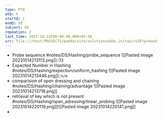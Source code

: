 ```yaml
---
type: PYQ
atQ: 9
startQ: 1
endQ: 58
subject: DS
repeation: 1
last_time: 2023-10-14T00:00:00.000+05:30
src: file:///host/PROJECTS/padda/site/solutionsadda.in/topic%3Ftp=Hashing.html
---
```

- Probe sequence #notes/DS/Hashing/probe_sequence ![[Pasted image 20231014213113.png]]::13
- Expected Number in Hashing #notes/DS/Hashing/expection/uniform_hashing ![[Pasted image 20231014213446.png]]::`n/m`
- comparision of open dressing and chaining #notes/DS/Hashing/chaining/advantage ![[Pasted image 20231014213718.png]]
- retrieval of key which is not present #notes/DS/Hashing/open_adressing/linear_probing ![[Pasted image 20231014220119.png]]![[Pasted image 20231014220141.png]]
- 